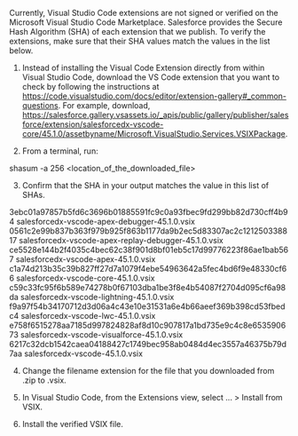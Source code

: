 Currently, Visual Studio Code extensions are not signed or verified on the
Microsoft Visual Studio Code Marketplace. Salesforce provides the Secure Hash
Algorithm (SHA) of each extension that we publish. To verify the extensions,
make sure that their SHA values match the values in the list below.

1. Instead of installing the Visual Code Extension directly from within Visual
   Studio Code, download the VS Code extension that you want to check by
   following the instructions at
   https://code.visualstudio.com/docs/editor/extension-gallery#_common-questions.
   For example, download,
   https://salesforce.gallery.vsassets.io/_apis/public/gallery/publisher/salesforce/extension/salesforcedx-vscode-core/45.1.0/assetbyname/Microsoft.VisualStudio.Services.VSIXPackage.

2. From a terminal, run:

shasum -a 256 <location_of_the_downloaded_file>

3. Confirm that the SHA in your output matches the value in this list of SHAs.

3ebc01a97857b5fd6c3696b01885591fc9c0a93fbec9fd299bb82d730cff4b94  salesforcedx-vscode-apex-debugger-45.1.0.vsix
0561c2e99b837b363f979b925f863b1177da9b2ec5d83307ac2c121250338817  salesforcedx-vscode-apex-replay-debugger-45.1.0.vsix
ce5528e144b2f4035c4bec62c38f901d8bf01eb5c17d99776223f86ae1bab567  salesforcedx-vscode-apex-45.1.0.vsix
c1a74d213b35c39b827ff27d7a1079f4ebe54963642a5fec4bd6f9e48330cf66  salesforcedx-vscode-core-45.1.0.vsix
c59c33fc95f6b589e74278b0f67103dba1be3f8e4b54087f2704d095cf6a98da  salesforcedx-vscode-lightning-45.1.0.vsix
f9a97f54b34170712d3d06a4c43e10e31531a6e4b66aeef369b398cd53fbedc4  salesforcedx-vscode-lwc-45.1.0.vsix
e758f6515278aa7185d997824828af8d10c907817a1bd735e9c4c8e653590673  salesforcedx-vscode-visualforce-45.1.0.vsix
6217c32dcb1542caea04188427c1749bec958ab0484d4ec3557a46375b79d7aa  salesforcedx-vscode-45.1.0.vsix


4. Change the filename extension for the file that you downloaded from .zip to
.vsix.

5. In Visual Studio Code, from the Extensions view, select ... > Install from
VSIX.

6. Install the verified VSIX file.
